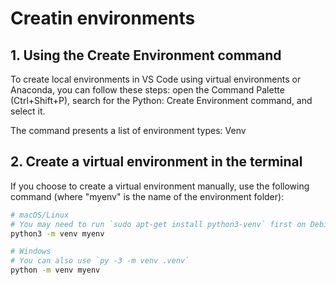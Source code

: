 # Creatin environments
## 1. Using the Create Environment command
To create local environments in VS Code using virtual environments or Anaconda, you can follow these steps: open the Command Palette (Ctrl+Shift+P), search for the Python: Create Environment command, and select it.

The command presents a list of environment types: Venv

## 2. Create a virtual environment in the terminal
If you choose to create a virtual environment manually, use the following command (where "myenv" is the name of the environment folder):
```sh
# macOS/Linux
# You may need to run `sudo apt-get install python3-venv` first on Debian-based OSs
python3 -m venv myenv

# Windows
# You can also use `py -3 -m venv .venv`
python -m venv myenv
```